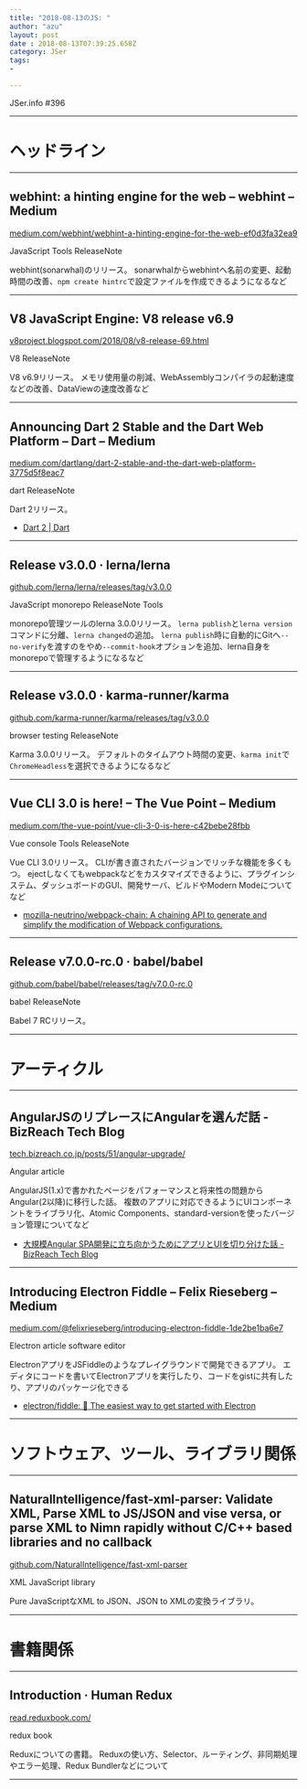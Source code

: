 ```yaml
---
title: "2018-08-13のJS: "
author: "azu"
layout: post
date : 2018-08-13T07:39:25.658Z
category: JSer
tags:
-

---
```


JSer.info #396

----

<h1 class="site-genre">ヘッドライン</h1>

----

## webhint: a hinting engine for the web – webhint – Medium
[medium.com/webhint/webhint-a-hinting-engine-for-the-web-ef0d3fa32ea9](https://medium.com/webhint/webhint-a-hinting-engine-for-the-web-ef0d3fa32ea9 "webhint: a hinting engine for the web – webhint – Medium")
<p class="jser-tags jser-tag-icon"><span class="jser-tag">JavaScript</span> <span class="jser-tag">Tools</span> <span class="jser-tag">ReleaseNote</span></p>

webhint(sonarwhal)のリリース。
sonarwhalからwebhintへ名前の変更、起動時間の改善、`npm create hintrc`で設定ファイルを作成できるようになるなど


----

## V8 JavaScript Engine: V8 release v6.9
[v8project.blogspot.com/2018/08/v8-release-69.html](https://v8project.blogspot.com/2018/08/v8-release-69.html "V8 JavaScript Engine: V8 release v6.9")
<p class="jser-tags jser-tag-icon"><span class="jser-tag">V8</span> <span class="jser-tag">ReleaseNote</span></p>

V8 v6.9リリース。
メモリ使用量の削減、WebAssemblyコンパイラの起動速度などの改善、DataViewの速度改善など


----

## Announcing Dart 2 Stable and the Dart Web Platform – Dart – Medium
[medium.com/dartlang/dart-2-stable-and-the-dart-web-platform-3775d5f8eac7](https://medium.com/dartlang/dart-2-stable-and-the-dart-web-platform-3775d5f8eac7 "Announcing Dart 2 Stable and the Dart Web Platform – Dart – Medium")
<p class="jser-tags jser-tag-icon"><span class="jser-tag">dart</span> <span class="jser-tag">ReleaseNote</span></p>

Dart 2リリース。

- [Dart 2 | Dart](https://www.dartlang.org/dart-2 "Dart 2 | Dart")

----

## Release v3.0.0 · lerna/lerna
[github.com/lerna/lerna/releases/tag/v3.0.0](https://github.com/lerna/lerna/releases/tag/v3.0.0 "Release v3.0.0 · lerna/lerna")
<p class="jser-tags jser-tag-icon"><span class="jser-tag">JavaScript</span> <span class="jser-tag">monorepo</span> <span class="jser-tag">ReleaseNote</span> <span class="jser-tag">Tools</span></p>

monorepo管理ツールのlerna 3.0.0リリース。
`lerna publish`と`lerna version`コマンドに分離、`lerna changed`の追加。
`lerna publish`時に自動的にGitへ`--no-verify`を渡すのをやめ`--commit-hook`オプションを追加、lerna自身をmonorepoで管理するようになるなど


----

## Release v3.0.0 · karma-runner/karma
[github.com/karma-runner/karma/releases/tag/v3.0.0](https://github.com/karma-runner/karma/releases/tag/v3.0.0 "Release v3.0.0 · karma-runner/karma")
<p class="jser-tags jser-tag-icon"><span class="jser-tag">browser</span> <span class="jser-tag">testing</span> <span class="jser-tag">ReleaseNote</span></p>

Karma 3.0.0リリース。
デフォルトのタイムアウト時間の変更、`karma init`で`ChromeHeadless`を選択できるようになるなど


----

## Vue CLI 3.0 is here! – The Vue Point – Medium
[medium.com/the-vue-point/vue-cli-3-0-is-here-c42bebe28fbb](https://medium.com/the-vue-point/vue-cli-3-0-is-here-c42bebe28fbb "Vue CLI 3.0 is here! – The Vue Point – Medium")
<p class="jser-tags jser-tag-icon"><span class="jser-tag">Vue</span> <span class="jser-tag">console</span> <span class="jser-tag">Tools</span> <span class="jser-tag">ReleaseNote</span></p>

Vue CLI 3.0リリース。
CLIが書き直されたバージョンでリッチな機能を多くもつ。
ejectしなくてもwebpackなどをカスタマイズできるように、プラグインシステム、ダッシュボードのGUI、開発サーバ、ビルドやModern Modeについてなど

- [mozilla-neutrino/webpack-chain: A chaining API to generate and simplify the modification of Webpack configurations.](https://github.com/mozilla-neutrino/webpack-chain "mozilla-neutrino/webpack-chain: A chaining API to generate and simplify the modification of Webpack configurations.")

----

## Release v7.0.0-rc.0 · babel/babel
[github.com/babel/babel/releases/tag/v7.0.0-rc.0](https://github.com/babel/babel/releases/tag/v7.0.0-rc.0 "Release v7.0.0-rc.0 · babel/babel")
<p class="jser-tags jser-tag-icon"><span class="jser-tag">babel</span> <span class="jser-tag">ReleaseNote</span></p>

Babel 7 RCリリース。


----
<h1 class="site-genre">アーティクル</h1>

----

## AngularJSのリプレースにAngularを選んだ話 - BizReach Tech Blog
[tech.bizreach.co.jp/posts/51/angular-upgrade/](https://tech.bizreach.co.jp/posts/51/angular-upgrade/ "AngularJSのリプレースにAngularを選んだ話 - BizReach Tech Blog")
<p class="jser-tags jser-tag-icon"><span class="jser-tag">Angular</span> <span class="jser-tag">article</span></p>

AngularJS(1.x)で書かれたページをパフォーマンスと将来性の問題からAngular(2以降)に移行した話。
複数のアプリに対応できるようにUIコンポーネントをライブラリ化、Atomic Components、standard-versionを使ったバージョン管理についてなど

- [大規模Angular SPA開発に立ち向かうためにアプリとUIを切り分けた話 - BizReach Tech Blog](https://tech.bizreach.co.jp/posts/204/angular-upgrade-second/ "大規模Angular SPA開発に立ち向かうためにアプリとUIを切り分けた話 - BizReach Tech Blog")

----

## Introducing Electron Fiddle – Felix Rieseberg – Medium
[medium.com/@felixrieseberg/introducing-electron-fiddle-1de2be1ba6e7](https://medium.com/@felixrieseberg/introducing-electron-fiddle-1de2be1ba6e7 "Introducing Electron Fiddle – Felix Rieseberg – Medium")
<p class="jser-tags jser-tag-icon"><span class="jser-tag">Electron</span> <span class="jser-tag">article</span> <span class="jser-tag">software</span> <span class="jser-tag">editor</span></p>

ElectronアプリをJSFiddleのようなプレイグラウンドで開発できるアプリ。
エディタにコードを書いてElectronアプリを実行したり、コードをgistに共有したり、アプリのパッケージ化できる

- [electron/fiddle: 🚀 The easiest way to get started with Electron](https://github.com/electron/fiddle "electron/fiddle: 🚀 The easiest way to get started with Electron")

----
<h1 class="site-genre">ソフトウェア、ツール、ライブラリ関係</h1>

----

## NaturalIntelligence/fast-xml-parser: Validate XML, Parse XML to JS/JSON and vise versa, or parse XML to Nimn rapidly without C/C++ based libraries and no callback
[github.com/NaturalIntelligence/fast-xml-parser](https://github.com/NaturalIntelligence/fast-xml-parser "NaturalIntelligence/fast-xml-parser: Validate XML, Parse XML to JS/JSON and vise versa, or parse XML to Nimn rapidly without C/C++ based libraries and no callback")
<p class="jser-tags jser-tag-icon"><span class="jser-tag">XML</span> <span class="jser-tag">JavaScript</span> <span class="jser-tag">library</span></p>

Pure JavaScriptなXML to JSON、JSON to XMLの変換ライブラリ。


----
<h1 class="site-genre">書籍関係</h1>

----

## Introduction · Human Redux
[read.reduxbook.com/](https://read.reduxbook.com/ "Introduction · Human Redux")
<p class="jser-tags jser-tag-icon"><span class="jser-tag">redux</span> <span class="jser-tag">book</span></p>

Reduxについての書籍。
Reduxの使い方、Selector、ルーティング、非同期処理やエラー処理、Redux Bundlerなどについて


----

